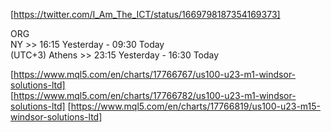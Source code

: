 [https://twitter.com/I_Am_The_ICT/status/1669798187354169373]  


ORG   
    NY >> 16:15 Yesterday - 09:30 Today  
    (UTC+3) Athens >> 23:15 Yesterday - 16:30 Today  


[https://www.mql5.com/en/charts/17766767/us100-u23-m1-windsor-solutions-ltd]  
[https://www.mql5.com/en/charts/17766782/us100-u23-m1-windsor-solutions-ltd]
[https://www.mql5.com/en/charts/17766819/us100-u23-m15-windsor-solutions-ltd]  